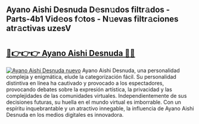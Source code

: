 ## Ayano Aishi Desnuda D𝚎sn𝚞dos filtr𝚊dos - Parts-4b1 Vid𝚎os f𝚘tos - N𝚞evas filtr𝚊ciones atr𝚊ctivas uzesV

# <h2><a href="http://mb8kcz.tromn.icu/?c=Ayano+Aishi+Desnuda">🔗👉👉👉 Ayano Aishi Desnuda 🔗🔗</a></h2>

[![Ayano Aishi Desnuda nuevo](https://i.imgur.com/pEAQMta.gif)](http://mb8kcz.tromn.icu/?c=Ayano+Aishi+Desnuda)
Ayano Aishi Desnuda, una personalidad compleja y enigmática, elude la categorización fácil. Su personalidad distintiva en línea ha cautivado y provocado a los espectadores, provocando debates sobre la expresión artística, la privacidad y las complejidades de las comunidades virtuales. Independientemente de sus decisiones futuras, su huella en el mundo virtual es imborrable. Con un espíritu inquebrantable y un atractivo innegable, la influencia de Ayano Aishi Desnuda en los medios digitales es innovadora.
